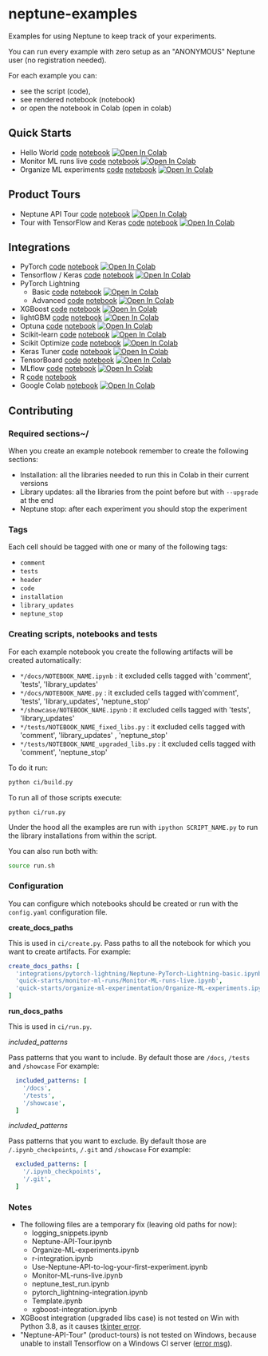 # neptune-examples

Examples for using Neptune to keep track of your experiments.

You can run every example with zero setup as an "ANONYMOUS" Neptune user (no registration needed).

For each example you can:
- see the script (code), 
- see rendered notebook (notebook) 
- or open the notebook in Colab (open in colab)

## Quick Starts

- Hello World [code](./quick-starts/first-experiment/docs/Use-Neptune-API-to-log-your-first-experiment.py) [notebook](./quick-starts/first-experiment/showcase/Use-Neptune-API-to-log-your-first-experiment.ipynb) [![Open In Colab](https://colab.research.google.com/assets/colab-badge.svg)](https://colab.research.google.com/github/neptune-ai/neptune-examples/blob/master/quick-starts/first-experiment/showcase/Use-Neptune-API-to-log-your-first-experiment.ipynb)
- Monitor ML runs live [code](./quick-starts/monitor-ml-runs/docs/Monitor-ML-runs-live.py) [notebook](./quick-starts/monitor-ml-runs/showcase/Monitor-ML-runs-live.ipynb) [![Open In Colab](https://colab.research.google.com/assets/colab-badge.svg)](https://colab.research.google.com/github/neptune-ai/neptune-examples/blob/master/quick-starts/monitor-ml-runs/showcase/Monitor-ML-runs-live.ipynb)
- Organize ML experiments [code](./quick-starts/organize-ml-experimentation/docs/Organize-ML-experiments.py) [notebook](./quick-starts/organize-ml-experimentation/showcase/Organize-ML-experiments.ipynb) [![Open In Colab](https://colab.research.google.com/assets/colab-badge.svg)](https://colab.research.google.com/github/neptune-ai/neptune-examples/blob/master/quick-starts/organize-ml-experimentation/showcase/Organize-ML-experiments.ipynb)

## Product Tours

- Neptune API Tour [code](./product-tours/how-it-works/docs/Neptune-API-Tour.py) [notebook](./product-tours/how-it-works/showcase/Neptune-API-Tour.ipynb) [![Open In Colab](https://colab.research.google.com/assets/colab-badge.svg)](https://colab.research.google.com/github/neptune-ai/neptune-examples/blob/master/product-tours/how-it-works/showcase/Neptune-API-Tour.ipynb)
- Tour with TensorFlow and Keras [code](./product-tours/tour-tf-keras/docs/Tour-with-TensorFlow-and-Keras.py) [notebook](./product-tours/tour-tf-keras/docs/Tour-with-TensorFlow-and-Keras.ipynb) [![Open In Colab](https://colab.research.google.com/assets/colab-badge.svg)](https://colab.research.google.com/github/neptune-ai/neptune-examples/blob/master/product-tours/tour-tf-keras/showcase/Tour-with-TensorFlow-and-Keras.ipynb)

## Integrations

- PyTorch [code](./integrations/pytorch/docs/Neptune-PyTorch.py) [notebook](./integrations/pytorch/showcase/Neptune-PyTorch.ipynb) [![Open In Colab](https://colab.research.google.com/assets/colab-badge.svg)](https://colab.research.google.com/github/neptune-ai/neptune-examples/blob/master/integrations/pytorch/showcase/Neptune-PyTorch.ipynb)
- Tensorflow / Keras [code](./integrations/tensorflow-keras/docs/Neptune-TensorFlow-Keras.py) [notebook](./integrations/tensorflow-keras/showcase/Neptune-TensorFlow-Keras.ipynb) [![Open In Colab](https://colab.research.google.com/assets/colab-badge.svg)](https://colab.research.google.com/github/neptune-ai/neptune-examples/blob/master/integrations/tensorflow-keras/showcase/Neptune-TensorFlow-Keras.ipynb)
- PyTorch Lightning
    - Basic [code](./integrations/pytorch-lightning/docs/Neptune-PyTorch-Lightning-basic.py) [notebook](./integrations/pytorch-lightning/showcase/Neptune-PyTorch-Lightning-basic.ipynb) [![Open In Colab](https://colab.research.google.com/assets/colab-badge.svg)](https://colab.research.google.com/github/neptune-ai/neptune-examples/blob/master/integrations/pytorch-lightning/showcase/Neptune-PyTorch-Lightning-basic.ipynb)
    - Advanced [code](./integrations/pytorch-lightning/docs/Neptune-PyTorch-Lightning-advanced.py) [notebook](./integrations/pytorch-lightning/showcase/Neptune-PyTorch-Lightning-advanced.ipynb) [![Open In Colab](https://colab.research.google.com/assets/colab-badge.svg)](https://colab.research.google.com/github/neptune-ai/neptune-examples/blob/master/integrations/pytorch-lightning/showcase/Neptune-PyTorch-Lightning-advanced.ipynb)
- XGBoost [code](./integrations/xgboost/docs/Neptune-XGBoost.py) [notebook](./integrations/xgboost/showcase/Neptune-XGBoost.ipynb) [![Open In Colab](https://colab.research.google.com/assets/colab-badge.svg)](https://colab.research.google.com/github/neptune-ai/neptune-examples/blob/master/integrations/xgboost/showcase/Neptune-XGBoost.ipynb)
- lightGBM [code](./integrations/lightgbm/docs/Neptune-lightGBM.py) [notebook](./integrations/lightgbm/showcase/Neptune-lightGBM.ipynb) [![Open In Colab](https://colab.research.google.com/assets/colab-badge.svg)](https://colab.research.google.com/github/neptune-ai/neptune-examples/blob/master/integrations/lightgbm/showcase/Neptune-lightGBM.ipynb)
- Optuna [code](./integrations/optuna/docs/Neptune-Optuna.py) [notebook](./integrations/optuna/showcase/Neptune-Optuna.ipynb) [![Open In Colab](https://colab.research.google.com/assets/colab-badge.svg)](https://colab.research.google.com/github/neptune-ai/neptune-examples/blob/master/integrations/optuna/showcase/Neptune-Optuna.ipynb)
- Scikit-learn [code](./integrations/sklearn/docs/Neptune-Scikit-learn.py) [notebook](./integrations/sklearn/docs/Neptune-Scikit-learn.ipynb) [![Open In Colab](https://colab.research.google.com/assets/colab-badge.svg)](https://colab.research.google.com/github/neptune-ai/neptune-examples/blob/master/integrations/sklearn/showcase/Neptune-Scikit-learn.ipynb)
- Scikit Optimize [code](./integrations/skopt/docs/Neptune-Skopt.py) [notebook](./integrations/skopt/showcase/Neptune-Skopt.ipynb) [![Open In Colab](https://colab.research.google.com/assets/colab-badge.svg)](https://colab.research.google.com/github/neptune-ai/neptune-examples/blob/master/integrations/skopt/showcase/Neptune-Skopt.ipynb)
- Keras Tuner [code](./integrations/kerastuner/docs/Neptune-Keras-Tuner.py) [notebook](./integrations/kerastuner/showcase/Neptune-Keras-Tuner.ipynb) [![Open In Colab](https://colab.research.google.com/assets/colab-badge.svg)](https://colab.research.google.com/github/neptune-ai/neptune-examples/blob/master/integrations/kerastuner/showcase/Neptune-Keras-Tuner.ipynb)
- TensorBoard [code](./integrations/tensorboard/docs/Neptune-TensorBoard.py) [notebook](./integrations/tensorboard/showcase/Neptune-TensorBoard.ipynb) [![Open In Colab](https://colab.research.google.com/assets/colab-badge.svg)](https://colab.research.google.com/github/neptune-ai/neptune-examples/blob/master/integrations/tensorboard/showcase/Neptune-TensorBoard.ipynb)
- MLflow [code](./integrations/mlflow/docs/Neptune-MLflow.py) [notebook](./integrations/mlflow/showcase/Neptune-MLflow.ipynb) [![Open In Colab](https://colab.research.google.com/assets/colab-badge.svg)](https://colab.research.google.com/github/neptune-ai/neptune-examples/blob/master/integrations/mlflow/showcase/Neptune-MLflow.ipynb)
- R [code](./integrations/r/Neptune-R.r) [notebook](./integrations/r/Neptune-R.ipynb)
- Google Colab [notebook](./integrations/showcase/Basic-Colab-Example.ipynb) [![Open In Colab](https://colab.research.google.com/assets/colab-badge.svg)](https://colab.research.google.com/github/neptune-ai/neptune-examples/blob/master/integrations/colab/showcase/Basic-Colab-Example.ipynb)

## Contributing

### Required sections~/

When you create an example notebook remember to create the following sections:
- Installation: all the libraries needed to run this in Colab in their current versions
- Library updates: all the libraries from the point before but with `--upgrade` at the end
- Neptune stop: after each experiment you should stop the experiment

### Tags

Each cell should be tagged with one or many of the following tags:
- `comment`
- `tests`
- `header`
- `code`
- `installation`
- `library_updates`
- `neptune_stop`

### Creating scripts, notebooks and tests

For each example notebook you create the following artifacts will be created automatically:

- `*/docs/NOTEBOOK_NAME.ipynb` : it excluded cells tagged with 'comment', 'tests', 'library_updates'
- `*/docs/NOTEBOOK_NAME.py` : it excluded cells tagged with'comment', 'tests', 'library_updates', 'neptune_stop'
- `*/showcase/NOTEBOOK_NAME.ipynb` : it excluded cells tagged with 'tests', 'library_updates'
- `*/tests/NOTEBOOK_NAME_fixed_libs.py` : it excluded cells tagged with 'comment', 'library_updates' , 'neptune_stop'
- `*/tests/NOTEBOOK_NAME_upgraded_libs.py` : it excluded cells tagged with 'comment', 'neptune_stop'

To do it run:

```bash
python ci/build.py
```

To run all of those scripts execute:

```baash
python ci/run.py
```

Under the hood all the examples are run with `ipython SCRIPT_NAME.py` to run the library installations from within the script.

You can also run both with:

```bash
source run.sh
```

### Configuration

You can configure which notebooks should be created or run with the `config.yaml` configuration file. 

**create_docs_paths**

This is used in `ci/create.py`.
Pass paths to all the notebook for which you want to create artifacts.
For example:

```yaml
create_docs_paths: [
  'integrations/pytorch-lightning/Neptune-PyTorch-Lightning-basic.ipynb',
  'quick-starts/monitor-ml-runs/Monitor-ML-runs-live.ipynb',
  'quick-starts/organize-ml-experimentation/Organize-ML-experiments.ipynb',
]
```

**run_docs_paths**

This is used in `ci/run.py`.

*included_patterns*
   
Pass patterns that you want to include. By default those are `/docs`, `/tests` and `/showcase`
For example:

```yaml
  included_patterns: [
    '/docs',
    '/tests',
    '/showcase',
  ]
```

  *included_patterns*
   
Pass patterns that you want to exclude. By default those are `/.ipynb_checkpoints`, `/.git` and `/showcase`
For example:

```yaml
  excluded_patterns: [
    '/.ipynb_checkpoints',
    '/.git',
  ]
```

### Notes

- The following files are a temporary fix (leaving old paths for now):
    - logging_snippets.ipynb      
    - Neptune-API-Tour.ipynb  
    - Organize-ML-experiments.ipynb        
    - r-integration.ipynb  
    - Use-Neptune-API-to-log-your-first-experiment.ipynb
    - Monitor-ML-runs-live.ipynb  
    - neptune_test_run.ipynb  
    - pytorch_lightning-integration.ipynb  
    - Template.ipynb       
    - xgboost-integration.ipynb
- XGBoost integration (upgraded libs case) is not tested on Win with Python 3.8, as it causes [tkinter error](https://github.com/neptune-ai/neptune-examples/runs/1309037471?check_suite_focus=true).
- "Neptune-API-Tour" (product-tours) is not tested on Windows, because unable to install Tensorflow on a Windows CI server ([error msg](https://github.com/neptune-ai/neptune-examples/pull/17/checks?check_run_id=1308563484#step:10:328)).
